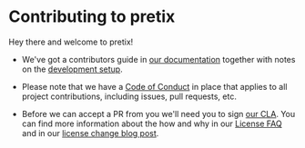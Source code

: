 Contributing to pretix
======================

Hey there and welcome to pretix!

* We've got a contributors guide in [our documentation](https://docs.pretix.eu/en/latest/development/contribution/) together with notes on the [development setup](https://docs.pretix.eu/en/latest/development/setup.html).

* Please note that we have a [Code of Conduct](https://docs.pretix.eu/en/latest/development/contribution/codeofconduct.html) in place that applies to all project contributions, including issues, pull requests, etc.

* Before we can accept a PR from you we'll need you to sign [our CLA](https://pretix.eu/about/en/cla). You can find more information about the how and why in our [License FAQ](https://docs.pretix.eu/en/latest/license/faq.html#) and in our [license change blog post](https://pretix.eu/about/en/blog/20210412-license/).

